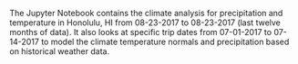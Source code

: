 The Jupyter Notebook contains the climate analysis for precipitation and temperature in Honolulu, HI from 08-23-2017 to 08-23-2017 (last twelve months of data). It also looks at specific trip dates from 07-01-2017 to 07-14-2017 to model the climate temperature normals and precipitation based on historical weather data.
